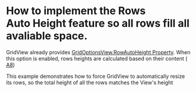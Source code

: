 # How to implement the Rows Auto Height feature so all rows fill all avaliable space.


<p>GridView already provides <a href="http://documentation.devexpress.com/#WindowsForms/DevExpressXtraGridViewsGridGridOptionsView_RowAutoHeighttopic">GridOptionsView.RowAutoHeight Property</a>. When this option is enabled, rows heights are calculated based on their content ( <a href="https://www.devexpress.com/Support/Center/p/A8">A8</a>)</p><p>This example demonstrates how to force GridView to automatically resize its rows, so the total height of all the rows matches the View's height</p>

<br/>


